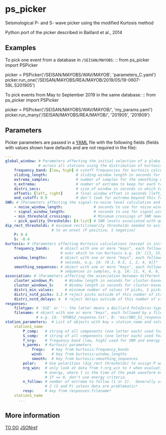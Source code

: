 # ps_picker

Seismological P- and S- wave picker using the modified Kurtosis method

Python port of the picker described in Baillard et al., 2014 

## Examples

To pick one event from a database in `/SEISAN/MAYOBS`:
::
  from ps_picker import PSPicker
  
  picker = PSPicker('/SEISAN/MAYOBS/WAV/MAYOB', 'parameters_C.yaml')
  picker.run_one('/SEISAN/MAYOBS/REA/MAYOB/2019/05/19-0607-59L.S201905')

To pick events from May to September 2019 in the same database:
::
  from ps_picker import PSPicker
  
  picker = PSPicker('/SEISAN/MAYOBS/WAV/MAYOB/', 'my_params.yaml')
  picker.run_many('/SEISAN/MAYOBS/REA/MAYOB/', '201905', '201909')

## Parameters
Picker parameters are passed in a
[YAML](https://tools.ietf.org/id/draft-pbryan-zyp-json-ref-03.html) file with
the following fields (fields with values shown have defaults and are not
required in the file):
```yaml
---
global_window: # Parameters affecting the initial selection of a global pick window
               # across all stations using the distribution of kurtosis extrema)
    frequency_band: [low, high] # cutoff frequencies for kurtosis calculation
    sliding_length:             # sliding window length in seconds for kurtosis calculation
    extrema_samples:            # number of samples for the smoothing window when calculating extrema
    n_extrema:                  # number of extrema to keep for each trace
    distri_secs:                # size of window in seconds in which to look for the maximum # of picks
    offsets: [left, right]      # final window offset in seconds [left, right] from peak distribution
    end_cutoff: 0.9             # don't look for extrema beyond this fraction of the overall time
SNR: # (Parameters affecting the signal-to-noise level calculation and use)*
    - noise_window_length:              # seconds to use for noise window*
    - signal_window_length:             # seconds to use for signal_window*
    - min_threshold_crossings:          # Minimum crossings of SNR needed to accept a trace*
    - pick_quality_thresholds: [4-list] # SNR levels associated with quality levels '3', '2', '1' and '0'
dip_rect_thresholds: # minimum rectilinearity thresholds needed to assign 'P' or 'S'
                     # to an onset (P positive, S negative)
    P: 0.4
    S: -0.4
kurtosis: # (Parameters affecting Kurtosis calculations (except in inital global window selection)
    frequency_bands:     # object with one or more "keys", each followed by a list of frequency bands
                         # over which to run Kurtosis e.g. {A: [[3, 15], [8, 30]]}*
    window_lengths:      # object with one or more "keys", each followed by a list of window lengths in
                         # seconds, e.g. {A: [0.3, 0.5, 1, 2, 4, 8]}*
    smoothing_sequences: # object with one or more "keys", each followed by a list of smoothing
                         # sequences in samples, e.g. {A: [2, 4, 6, 8, 10, 20, 30, 40, 50]}
association: # (Parameters affecting the association between different stations)*
    cluster_windows_P:     # Window length in seconds for cluster-based rejection of P arrivals*
    cluster_windows_S:     # Window length in seconds for cluster-based rejection of S arrivals*
    distri_min_values:     # minimum number of values (P picks, S picks, or PS-times) needed for distribution-based rejection
    distri_nstd_picks: 3.2 # reject picks outside of this number of standard deviations*
    distri_nstd_delays: 4  # reject delays outside of this number of standard deviations*
responses:
    filetype: # 'GSE' or '': the latter means a Baillard PoleZeros-type format
    filename: # object with one or more "keys", each followed by a filename
              # e.g. {A: 'SPOBS2_response.txt', B: 'micrOBS_G1_response.txt'}
station_parameters:  # List of objects with key = station_name and values a dictionary with the following values:
    station1_name
        P_comp:   # string of all components (one letter each) used for P-picks
        S_comp:   # string of all components (one letter each) used for S-picks
        f_nrg:    # frequency band [low, high] used for SNR and energy calculations
        k_parms:  # Kurtosis parameters
            freqs:   # key from kurtosis:frequency_bands
            wind:    # key from kurtosis:window_lengths
            smooth:  # key from kurtosis:smoothing_sequences
        polar:    # Use polarities (dip_rect thresholds) to assign P and S picks*
        nrg_win:  # only look at data from t-nrg_win to t when evaluating
                  # energy, where t is the time of the peak waveform energy.
                  # If == 0, don't use energy criteria.
        n_follow: # number of extrema to follow (1 or 2).  Generally use
                  # 2 (S and P) unless data are problematic*
        resp:     # key from responses:filename*
    station1_name
      ...
```

## More information

[TO DO](ToDo.rst)
[JSONref](https://tools.ietf.org/id/draft-pbryan-zyp-json-ref-03.html)
